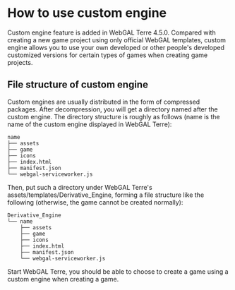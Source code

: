 # How to use custom engine

Custom engine feature is added in WebGAL Terre 4.5.0. Compared with creating a new game project using only official WebGAL templates, custom engine allows you to use your own developed or other people's developed customized versions for certain types of games when creating game projects.

## File structure of custom engine

Custom engines are usually distributed in the form of compressed packages. After decompression, you will get a directory named after the custom engine. The directory structure is roughly as follows (name is the name of the custom engine displayed in WebGAL Terre):

```
name
├── assets
├── game
├── icons
├── index.html
├── manifest.json
└── webgal-serviceworker.js
```

Then, put such a directory under WebGAL Terre's assets/templates/Derivative_Engine, forming a file structure like the following (otherwise, the game cannot be created normally):

```
Derivative_Engine
└── name
    ├── assets
    ├── game
    ├── icons
    ├── index.html
    ├── manifest.json
    └── webgal-serviceworker.js

```

Start WebGAL Terre, you should be able to choose to create a game using a custom engine when creating a game.